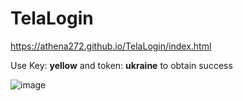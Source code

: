 # TelaLogin
https://athena272.github.io/TelaLogin/index.html
 
Use Key: **yellow** and token: **ukraine** to obtain success 

![image](https://user-images.githubusercontent.com/58920070/158103354-adc1d370-5cc5-4c76-977d-3f2bf6f15b7b.png)

